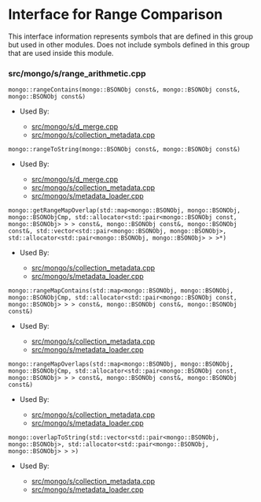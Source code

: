 
# Interface for Range Comparison
This interface information represents symbols that are defined in this group but used in other modules.  Does not include symbols defined in this group that are used inside this module.

### src/mongo/s/range\_arithmetic.cpp

<div></div>

    mongo::rangeContains(mongo::BSONObj const&, mongo::BSONObj const&, mongo::BSONObj const&)

- Used By:

    - [src/mongo/s/d\_merge.cpp](../../../../sharding/mongod\_commands)
    - [src/mongo/s/collection\_metadata.cpp](../../../../sharding/mongod\_sharding\_metadata)

<div></div>

    mongo::rangeToString(mongo::BSONObj const&, mongo::BSONObj const&)

- Used By:

    - [src/mongo/s/d\_merge.cpp](../../../../sharding/mongod\_commands)
    - [src/mongo/s/collection\_metadata.cpp](../../../../sharding/mongod\_sharding\_metadata)
    - [src/mongo/s/metadata\_loader.cpp](../../../../sharding/mongod\_sharding\_metadata)

<div></div>

    mongo::getRangeMapOverlap(std::map<mongo::BSONObj, mongo::BSONObj, mongo::BSONObjCmp, std::allocator<std::pair<mongo::BSONObj const, mongo::BSONObj> > > const&, mongo::BSONObj const&, mongo::BSONObj const&, std::vector<std::pair<mongo::BSONObj, mongo::BSONObj>, std::allocator<std::pair<mongo::BSONObj, mongo::BSONObj> > >*)

- Used By:

    - [src/mongo/s/collection\_metadata.cpp](../../../../sharding/mongod\_sharding\_metadata)
    - [src/mongo/s/metadata\_loader.cpp](../../../../sharding/mongod\_sharding\_metadata)

<div></div>

    mongo::rangeMapContains(std::map<mongo::BSONObj, mongo::BSONObj, mongo::BSONObjCmp, std::allocator<std::pair<mongo::BSONObj const, mongo::BSONObj> > > const&, mongo::BSONObj const&, mongo::BSONObj const&)

- Used By:

    - [src/mongo/s/collection\_metadata.cpp](../../../../sharding/mongod\_sharding\_metadata)
    - [src/mongo/s/metadata\_loader.cpp](../../../../sharding/mongod\_sharding\_metadata)

<div></div>

    mongo::rangeMapOverlaps(std::map<mongo::BSONObj, mongo::BSONObj, mongo::BSONObjCmp, std::allocator<std::pair<mongo::BSONObj const, mongo::BSONObj> > > const&, mongo::BSONObj const&, mongo::BSONObj const&)

- Used By:

    - [src/mongo/s/collection\_metadata.cpp](../../../../sharding/mongod\_sharding\_metadata)
    - [src/mongo/s/metadata\_loader.cpp](../../../../sharding/mongod\_sharding\_metadata)

<div></div>

    mongo::overlapToString(std::vector<std::pair<mongo::BSONObj, mongo::BSONObj>, std::allocator<std::pair<mongo::BSONObj, mongo::BSONObj> > >)

- Used By:

    - [src/mongo/s/collection\_metadata.cpp](../../../../sharding/mongod\_sharding\_metadata)
    - [src/mongo/s/metadata\_loader.cpp](../../../../sharding/mongod\_sharding\_metadata)
